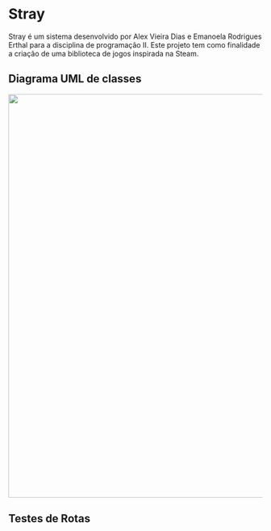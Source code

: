 # Stray
Stray é um sistema desenvolvido por Alex Vieira Dias e Emanoela Rodrigues Erthal para a disciplina de
programação II. Este projeto tem como finalidade a criação de uma biblioteca de jogos inspirada na Steam.

## Diagrama UML de classes
<img src="https://i.ibb.co/PrxhzFr/diagrama-uml-classes.jpg" width="800px">

## Testes de Rotas
